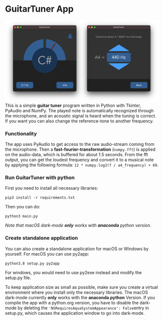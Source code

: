 # GuitarTuner App
![](documentation/Preview_Dark.png)
This is a simple **guitar tuner** program written in Python with Tkinter, PyAudio and NumPy.
The played note is automatically recognized through the microphone, and an acoustic signal is
heard when the tuning is correct. If you want you can also change the reference-tone to another
frequency.

### Functionality

The app uses PyAudio to get access to the raw audio-stream coming from the microphone.
Then a **fast-fourier-transformation** (```numpy.fft```) is applied on the audio-data, which is buffered for about 1.5 seconds.
From the fft output, you can get the loudest frequency and convert it to a musical note by applying the following
formula: ```12 * numpy.log2(f / a4_frequency) + 69```.

### Run GuitarTuner with python
First you need to install all necessary libraries:
```
pip3 install -r requirements.txt
```
Then you can do:
```
python3 main.py
```
*Note that macOS dark-mode **only** works with **anaconda** python version.*

### Create standalone application
You can also create a standalone application for macOS or Windows by yourself. For macOS you can use py2app:
```
python3.8 setup.py py2app
```
For windows, you would need to use py2exe instead and modify the setup.py file.

To keep application size as small as possible, make sure you create a virtual environment where you install
only the necessary libraries. The macOS dark-mode currently **only** works with the **anaconda python** Version.
If you compile the app with a python.org version, you have to disable the dark-mode by deleting
the ```'NSRequiresAquaSystemAppearance': False```entry in setup.py, which causes the application window to go
into dark-mode.